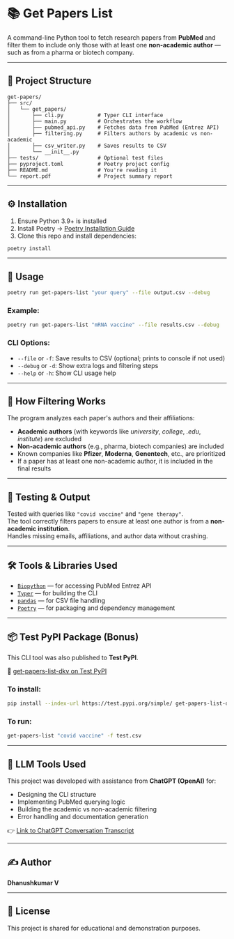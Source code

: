 # 📚 Get Papers List

A command-line Python tool to fetch research papers from **PubMed** and filter them to include only those with at least one **non-academic author** — such as from a pharma or biotech company.

---

## 📁 Project Structure

```
get-papers/
├── src/
│   └── get_papers/
│       ├── cli.py           # Typer CLI interface
│       ├── main.py          # Orchestrates the workflow
│       ├── pubmed_api.py    # Fetches data from PubMed (Entrez API)
│       ├── filtering.py     # Filters authors by academic vs non-academic
│       ├── csv_writer.py    # Saves results to CSV
│       └── __init__.py
├── tests/                   # Optional test files
├── pyproject.toml           # Poetry project config
├── README.md                # You're reading it
└── report.pdf               # Project summary report
```

---

## ⚙️ Installation

1. Ensure Python 3.9+ is installed  
2. Install Poetry → [Poetry Installation Guide](https://python-poetry.org/docs/#installation)  
3. Clone this repo and install dependencies:

```bash
poetry install
```

---

## 🚀 Usage

```bash
poetry run get-papers-list "your query" --file output.csv --debug
```

### Example:

```bash
poetry run get-papers-list "mRNA vaccine" --file results.csv --debug
```

### CLI Options:

- `--file` or `-f`: Save results to CSV (optional; prints to console if not used)  
- `--debug` or `-d`: Show extra logs and filtering steps  
- `--help` or `-h`: Show CLI usage help  

---

## 🧠 How Filtering Works

The program analyzes each paper's authors and their affiliations:

- **Academic authors** (with keywords like _university_, _college_, _.edu_, _institute_) are excluded  
- **Non-academic authors** (e.g., pharma, biotech companies) are included  
- Known companies like **Pfizer**, **Moderna**, **Genentech**, etc., are prioritized  
- If a paper has at least one non-academic author, it is included in the final results

---

## 🧪 Testing & Output

Tested with queries like `"covid vaccine"` and `"gene therapy"`.  
The tool correctly filters papers to ensure at least one author is from a **non-academic institution**.  
Handles missing emails, affiliations, and author data without crashing.

---

## 🛠 Tools & Libraries Used

- [`Biopython`](https://biopython.org/wiki/Entrez) — for accessing PubMed Entrez API  
- [`Typer`](https://typer.tiangolo.com/) — for building the CLI  
- [`pandas`](https://pandas.pydata.org/) — for CSV file handling  
- [`Poetry`](https://python-poetry.org/) — for packaging and dependency management  

---

## 📦 Test PyPI Package (Bonus)

This CLI tool was also published to **Test PyPI**.

🔗 [get-papers-list-dkv on Test PyPI](https://test.pypi.org/project/get-papers-list-dkv/)

### To install:

```bash
pip install --index-url https://test.pypi.org/simple/ get-papers-list-dkv
```

### To run:

```bash
get-papers-list "covid vaccine" -f test.csv
```

---

## 🤖 LLM Tools Used

This project was developed with assistance from **ChatGPT (OpenAI)** for:

- Designing the CLI structure  
- Implementing PubMed querying logic  
- Building the academic vs non-academic filtering  
- Error handling and documentation generation  

👉 [Link to ChatGPT Conversation Transcript](<insert-your-link-here>)

---

## ✍️ Author

**Dhanushkumar V**

---

## 📝 License

This project is shared for educational and demonstration purposes.
